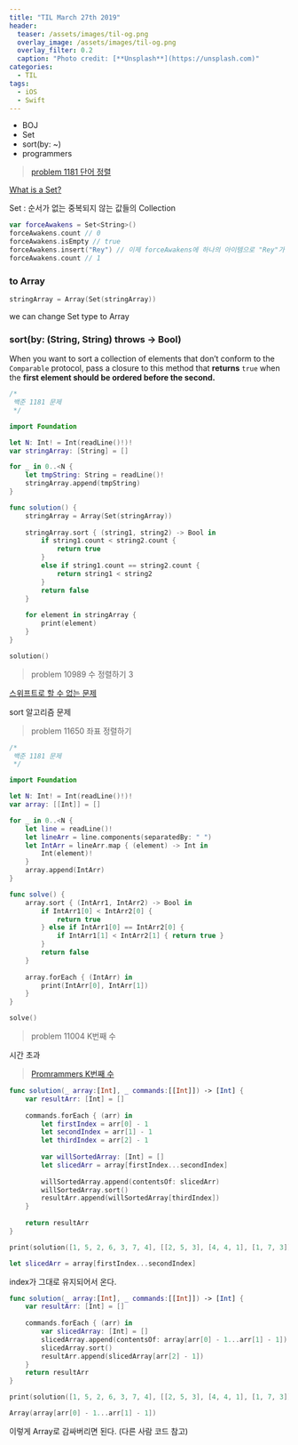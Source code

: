 ```yaml
---
title: "TIL March 27th 2019"
header:
  teaser: /assets/images/til-og.png
  overlay_image: /assets/images/til-og.png
  overlay_filter: 0.2
  caption: "Photo credit: [**Unsplash**](https://unsplash.com)"
categories:
  - TIL
tags:
  - iOS
  - Swift
---
```




- BOJ
- Set
- sort(by: ~)
- programmers



> [problem 1181 단어 정렬](https://www.acmicpc.net/problem/1181)

[What is a Set?](https://outofbedlam.github.io/swift/2016/03/26/Set/)

Set : 순서가 없는 중복되지 않는 값들의 Collection

```swift
var forceAwakens = Set<String>()
forceAwakens.count // 0
forceAwakens.isEmpty // true
forceAwakens.insert("Rey") // 이제 forceAwakens에 하나의 아이템으로 "Rey"가 담겨집니다.
forceAwakens.count // 1
```



### to Array

```swift
stringArray = Array(Set(stringArray))
```

we can change Set type to Array



### sort(by: (String, String) throws -> Bool)

When you want to sort a collection of elements that don’t conform to the `Comparable` protocol, pass a closure to this method that **returns** `true` when the **first element should be ordered before the second.**



```swift
/*
 백준 1181 문제
 */

import Foundation

let N: Int! = Int(readLine()!)!
var stringArray: [String] = []

for _ in 0..<N {
    let tmpString: String = readLine()!
    stringArray.append(tmpString)
}

func solution() {
    stringArray = Array(Set(stringArray))
    
    stringArray.sort { (string1, string2) -> Bool in
        if string1.count < string2.count {
            return true
        }
        else if string1.count == string2.count {
            return string1 < string2
        }
        return false
    }
    
    for element in stringArray {
        print(element)
    }
}

solution()
```



> problem 10989 수 정렬하기 3

[스위프트로 할 수 없는 문제](https://zeddios.tistory.com/648)

sort 알고리즘 문제



> problem 11650 좌표 정렬하기

```swift
/*
 백준 1181 문제
 */

import Foundation

let N: Int! = Int(readLine()!)!
var array: [[Int]] = []

for _ in 0..<N {
    let line = readLine()!
    let lineArr = line.components(separatedBy: " ")
    let IntArr = lineArr.map { (element) -> Int in
        Int(element)!
    }
    array.append(IntArr)
}

func solve() {
    array.sort { (IntArr1, IntArr2) -> Bool in
        if IntArr1[0] < IntArr2[0] {
            return true
        } else if IntArr1[0] == IntArr2[0] {
            if IntArr1[1] < IntArr2[1] { return true }
        }
        return false
    }
    
    array.forEach { (IntArr) in
        print(IntArr[0], IntArr[1])
    }
}

solve()
```



> problem 11004 K번째 수

시간 초과



> [Promrammers K번째 수](https://programmers.co.kr/learn/courses/30/lessons/42748?language=swift)

```swift
func solution(_ array:[Int], _ commands:[[Int]]) -> [Int] {
    var resultArr: [Int] = []
    
    commands.forEach { (arr) in
        let firstIndex = arr[0] - 1
        let secondIndex = arr[1] - 1
        let thirdIndex = arr[2] - 1
        
        var willSortedArray: [Int] = []
        let slicedArr = array[firstIndex...secondIndex]
        
        willSortedArray.append(contentsOf: slicedArr)
        willSortedArray.sort()
        resultArr.append(willSortedArray[thirdIndex])
    }
    
    return resultArr
}

print(solution([1, 5, 2, 6, 3, 7, 4], [[2, 5, 3], [4, 4, 1], [1, 7, 3]]))
```



```swift
let slicedArr = array[firstIndex...secondIndex]
```

index가 그대로 유지되어서 온다.



```swift
func solution(_ array:[Int], _ commands:[[Int]]) -> [Int] {
    var resultArr: [Int] = []
    
    commands.forEach { (arr) in
        var slicedArray: [Int] = []
        slicedArray.append(contentsOf: array[arr[0] - 1...arr[1] - 1])
        slicedArray.sort()
        resultArr.append(slicedArray[arr[2] - 1])
    }
    return resultArr
}

print(solution([1, 5, 2, 6, 3, 7, 4], [[2, 5, 3], [4, 4, 1], [1, 7, 3]]))
```



```swift
Array(array[arr[0] - 1...arr[1] - 1])
```

이렇게 Array로 감싸버리면 된다. (다른 사람 코드 참고)

